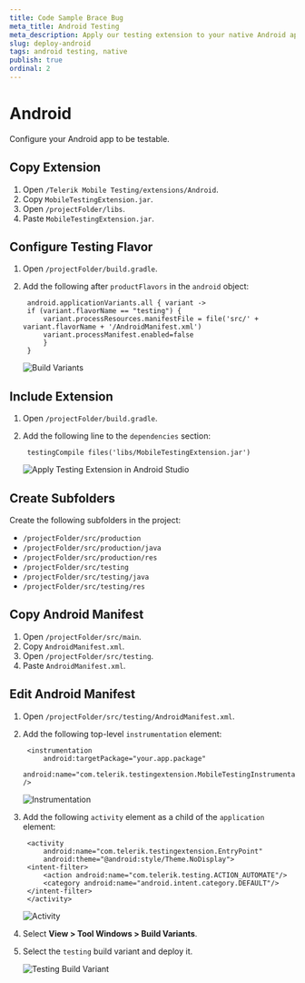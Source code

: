 ```yaml
---
title: Code Sample Brace Bug
meta_title: Android Testing
meta_description: Apply our testing extension to your native Android application.
slug: deploy-android
tags: android testing, native
publish: true
ordinal: 2
---
```


# Android

Configure your Android app to be testable.

## Copy Extension

1. Open `/Telerik Mobile Testing/extensions/Android`.
2. Copy `MobileTestingExtension.jar`.
3. Open `/projectFolder/libs`.
4. Paste `MobileTestingExtension.jar`.

## Configure Testing Flavor

1. Open `/projectFolder/build.gradle`.
2. Add the following after `productFlavors` in the `android` object:

        android.applicationVariants.all { variant ->
        if (variant.flavorName == "testing") {
            variant.processResources.manifestFile = file('src/' + variant.flavorName + '/AndroidManifest.xml')
            variant.processManifest.enabled=false
            }
        }
            
    ![Build Variants](../images/build-variants.png) 

## Include Extension

1. Open `/projectFolder/build.gradle`.
2. Add the following line to the `dependencies` section:

        testingCompile files('libs/MobileTestingExtension.jar')

    ![Apply Testing Extension in Android Studio](../images/ext-android-studio.png)

## Create Subfolders

Create the following subfolders in the project:

* `/projectFolder/src/production`
* `/projectFolder/src/production/java`
* `/projectFolder/src/production/res`
* `/projectFolder/src/testing`
* `/projectFolder/src/testing/java`
* `/projectFolder/src/testing/res`

## Copy Android Manifest

1. Open `/projectFolder/src/main`.
2. Copy `AndroidManifest.xml`.
3. Open `/projectFolder/src/testing`.
4. Paste `AndroidManifest.xml`.

## Edit Android Manifest

1. Open `/projectFolder/src/testing/AndroidManifest.xml`.
2. Add the following top-level `instrumentation` element:

        <instrumentation
            android:targetPackage="your.app.package"
            android:name="com.telerik.testingextension.MobileTestingInstrumentation" />

    ![Instrumentation](../images/instrument.png)

3. Add the following `activity` element as a child of the `application` element:

        <activity
            android:name="com.telerik.testingextension.EntryPoint"
            android:theme="@android:style/Theme.NoDisplay">
        <intent-filter>
            <action android:name="com.telerik.testing.ACTION_AUTOMATE"/>
            <category android:name="android.intent.category.DEFAULT"/>
        </intent-filter>
        </activity>

    ![Activity](../images/activity.png)

4. Select **View > Tool Windows > Build Variants**.
5. Select the `testing` build variant and deploy it.

    ![Testing Build Variant](../images/testing-build-variant.png) ​
